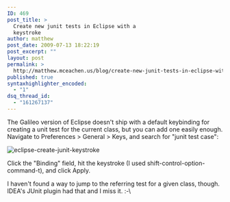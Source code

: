 ```yaml
---
ID: 469
post_title: >
  Create new junit tests in Eclipse with a
  keystroke
author: matthew
post_date: 2009-07-13 18:22:19
post_excerpt: ""
layout: post
permalink: >
  http://matthew.mceachen.us/blog/create-new-junit-tests-in-eclipse-with-a-keystroke-469.html
published: true
syntaxhighlighter_encoded:
  - "1"
dsq_thread_id:
  - "161267137"
---
```

The Galileo version of Eclipse doesn't ship with a default keybinding for creating a unit test for the current class, but you can add one easily enough. Navigate to Preferences > General > Keys, and search for "junit test case":

<img class="alignnone size-full wp-image-472" title="eclipse-create-junit-keystroke" src="http://matthew.mceachen.us/blog/wp-content/uploads/2009/07/eclipse-create-junit-keystroke.jpg" alt="eclipse-create-junit-keystroke"/>

Click the "Binding" field, hit the keystroke (I used shift-control-option-command-t), and click Apply.

I haven't found a way to jump to the referring test for a given class, though. IDEA's JUnit plugin had that and I miss it. :-\